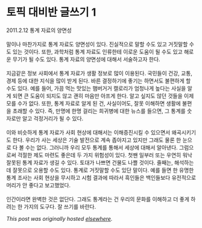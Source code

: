 # 토픽 대비반 글쓰기 1

<p>2011.2.12 통계 자료의 양면성<br><br>말이나 마찬가지로 통계 자료도 양면성이 있다. 진실적으로 말할 수도 있고 거짓말할 수도 있는 것이다. 또한, 과학처럼 통계 자료도 인류한테 이로운 도움이 될 수도 있고 해로운 무기가 될 수도 있다. 통계 자료의 양면성에 대해서 서술하고자 한다.<br><br>지금같은 정보 사회에서 통계 자료가 생활 정보로 많이 이용된다. 국민들이 건강, 교통, 경제 등에 대한 지식을 많이 받게 된다. 바른 결정하기에 좋기는 하면서도 불편하게 할 수도 있다. 예를 들어, 가끔 먹는 맛있는 햄버거거 캘로리가 엄청나게 높다는 사실을 알게 되면 큰 도움이 되지도 않고 괜히 마음만 아프게 한다. 알고 싶지도 않던 것들을 이제 모를 수가 없다. 또한, 통계 자료로 알게 된 건, 사실이어도, 잘못 이해하면 생활에 불편을 초래할 수 있다. 즉, 만명에 한명 걸리는 희귀병에 대한 뉴스를 들으면, 그 통계를 숫자로만 알고 걱정거리가 될 수 있다.<br><br>이와 비슷하게 통계 자료가 사회 현상에 대해서는 이해증진시킬 수 있으면서 왜곡시키기도 한다. 우리가 사는 세상은 기술 발전으로 계속 좁아지고 있지만 그래도 물론 한 눈으로 다 볼 수는 없다. 그러니까 우리 모두 통계를 통해서 세상에 대해서 알아낸다. 그럼으로써 걱절한 제도 마련도 좋은데 두 가지 위험성이 있다. 첫짼 일부러 또는 우연히 워낙 잘못된 통계 자료가 생길 수 있다. 토대가 나쁘면 건물도 나쁠 것이다. 줄째는, 해석하는 데 잘못으로 오용할 수도 있다. 통계로 거짓말할 수도 있단 말이다. 예를 들면 한 유명한 통계 조사는 사회 현상을 무시하고 시험 결과에 따라서 흑인들은 백인들보다 유전적으로 머리가 안 좋다고 보고했었다.<br><br>인간이라면 완벽한 것은 없단다. 그래도 통계라는 건 우리의 문화를 이해하고 더 좋게 하려는 한 가지의 도구다. 잘 쓰기를 바란다.</p>


*This post was originally hosted [elsewhere](http://planspace.blogspot.com/2011/02/1.html).*
